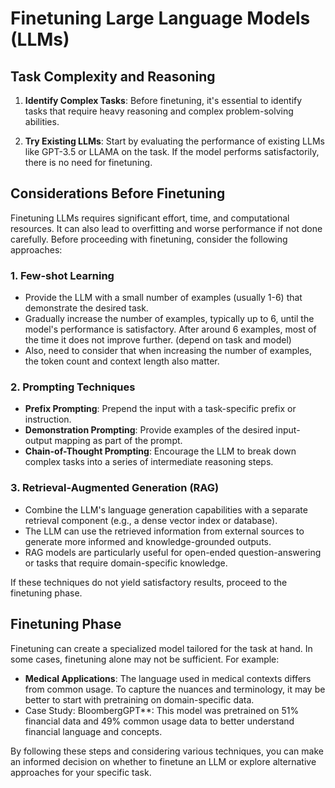 # Finetuning Large Language Models (LLMs)

## Task Complexity and Reasoning

1. **Identify Complex Tasks**: Before finetuning, it's essential to identify tasks that require heavy reasoning and complex problem-solving abilities.

2. **Try Existing LLMs**: Start by evaluating the performance of existing LLMs like GPT-3.5 or LLAMA on the task. If the model performs satisfactorily, there is no need for finetuning.

## Considerations Before Finetuning

Finetuning LLMs requires significant effort, time, and computational resources. It can also lead to overfitting and worse performance if not done carefully. Before proceeding with finetuning, consider the following approaches:

### 1. Few-shot Learning

- Provide the LLM with a small number of examples (usually 1-6) that demonstrate the desired task.
- Gradually increase the number of examples, typically up to 6, until the model's performance is satisfactory. After around 6 examples, most of the time it does not improve further. (depend on task and model)
- Also, need to consider that when increasing the number of examples, the token count and context length also matter.

### 2. Prompting Techniques

- **Prefix Prompting**: Prepend the input with a task-specific prefix or instruction.
- **Demonstration Prompting**: Provide examples of the desired input-output mapping as part of the prompt.
- **Chain-of-Thought Prompting**: Encourage the LLM to break down complex tasks into a series of intermediate reasoning steps.

### 3. Retrieval-Augmented Generation (RAG)

- Combine the LLM's language generation capabilities with a separate retrieval component (e.g., a dense vector index or database).
- The LLM can use the retrieved information from external sources to generate more informed and knowledge-grounded outputs.
- RAG models are particularly useful for open-ended question-answering or tasks that require domain-specific knowledge.

If these techniques do not yield satisfactory results, proceed to the finetuning phase.

## Finetuning Phase

Finetuning can create a specialized model tailored for the task at hand. In some cases, finetuning alone may not be sufficient. For example:

- **Medical Applications**: The language used in medical contexts differs from common usage. To capture the nuances and terminology, it may be better to start with pretraining on domain-specific data.
- Case Study: BloombergGPT**: This model was pretrained on 51% financial data and 49% common usage data to better understand financial language and concepts.

By following these steps and considering various techniques, you can make an informed decision on whether to finetune an LLM or explore alternative approaches for your specific task.